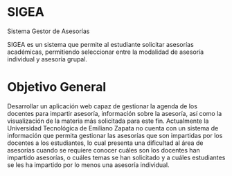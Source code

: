 # SIGEA
Sistema Gestor de Asesorías


SIGEA es un sistema que permite al estudiante solicitar asesorías académicas, permitiendo
seleccionar entre la modalidad de asesoría individual y asesoría grupal.
# Objetivo General
Desarrollar un aplicación web capaz de gestionar la agenda de los docentes para impartir
asesoría, información sobre la asesoría, así como la visualización de la materia más solicitada
para este fin.
Actualmente la Universidad Tecnológica de Emiliano Zapata no cuenta con un sistema de
información que permita gestionar las asesorías que son impartidas por los docentes a los
estudiantes, lo cual presenta una dificultad al área de asesorías cuando se requiere conocer
cuáles son los docentes han impartido asesorías, o cuáles temas se han solicitado y a cuáles
estudiantes se les ha impartido por lo menos una asesoría individual.
